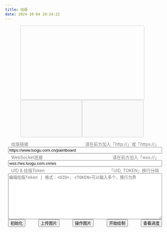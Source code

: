 ```yaml
---
title: 绘版
date: 2024-10-04 19:24:22
---
```


<script src="../../js/ex-func.js"></script>
<script src="../../js/ex-func-luogu-paintboard-script.js"></script>
<link rel="stylesheet" href="../../css/ex-style.css">
<input type="file" id="imageInput" style="display: none"></input>

<style>
	.disperse-container {
		display: flex;
		justify-content: space-between;
	}
	.hidden-bordered-block {
		border: 1px solid #ccc;
		border-radius: 3px;
		padding: 10px;
		display: none;
	}
	.canvas-container {
		width: 100%;
		padding-bottom: 60%;
		position: relative;
		/* display: flex; */
		border: 1px solid #ccc;
		border-radius: 3px;
	}
	.canvas {
		width: 100%;
		height: 100%;
		position: absolute;
		top: 0;
		left: 0;
	}
	.info-child-container {
		width: 49.5%;
		height: 100px;
		overflow-y: hidden;
		padding: 10px;
		border: 1px solid #ccc;
		border-radius: 3px;
		background: #f9f9f9;
		font-family: 'Times New Roman', serif;
		font-size: 0.75em;
	}
	.log-content-info {
		color: #9f9f9f;
	}
	.log-content-error {
		color: #ff0000;
		font-weight: bold;
	}
	.log-content-success {
		color: #007f00;
	}
	.text-tip {
		color: grey;
		margin: 2px 10px 0px 10px;
	}
	.text-tip-left {
		text-align: left;
		color: grey;
		margin: 2px 10px 0px 10px;
	}
	.text-tip-right {
		text-align: right;
		color: grey;
		margin: 2px 10px 0px 10px;
	}
	.link-input {
		width: 100%;
		box-sizing: border-box;
	}
	.text-input {
		width: 100%;
		box-sizing: border-box;
		resize: horizon;
		min-height: 150px;
	}
	.b-mv {
		position: absolute;
		width: 35px;
		height: 35px;
	}
	.b-cf {
		position: absolute;
		width: 70px;
		height: 35px;
	}
	.b-up {
		top: 0;
		left: 50%;
		transform: translateX(-50%);
	}
	.b-dn {
		bottom: 0;
		left: 50%;
		transform: translateX(-50%);
	}
	.b-lf {
		top: 50%;
		left: 0;
		transform: translateY(-50%);
	}
	.b-rt {
		top: 50%;
		right: 0;
		transform: translateY(-50%);
	}
	.b-ct {
		top: 50%;
		left: 50%;
		transform: translate(-50%, -50%);
	}
	.b-db-up {
		top: -10%;
		left: 50%;
		transform: translateX(-50%)
	}
	.b-db-dn {
		bottom: -10%;
		left: 50%;
		transform: translateX(-50%)
	}
	.b-db-lf {
		top: 50%;
		left: -10%;
		transform: translateY(-50%)
	}
	.b-db-rt {
		top: 50%;
		right: -10%;
		transform: translateY(-50%)
	}
</style>

<div style="width: 80%; margin: 0 auto;">
	<div class="canvas-container" id="canvasContainer">
		<canvas class="canvas" id="canvas" width="1000" height="600"></canvas>
		<!-- <canvas class="preview" id="preview" width="1000" height="600"></canvas> -->
		<canvas class="canvas" id="originalImage" width="1000" height="600" style="display: none;"></canvas>
		<canvas class="canvas" id="calculatedImage" width="1000" height="600" style="display: none;"></canvas>
		<canvas class="canvas" id="mask" width="1000" height="600" style="z-index: 1;"></canvas>
	</div>
	<div class="disperse-container">
		<div class="info-child-container" id="logArea"></div>
		<div class="info-child-container" id="infoArea"></div>
	</div>
	<div class="hidden-bordered-block" id="operateArea">
		<div class="select-wrapper" style="margin-bottom: 10px;">
			<div class="custom-select"></div>
			<div class="options"></div>
		</div>
		<div class="disperse-container" style="width: 270px; margin: 0 auto; padding: 20px;">
			<div style="position: relative; width: 110px; height: 110px;">
				<button class="blue-button b-mv b-db-up" id="mvUpDb"></button>
				<button class="blue-button b-mv b-db-dn" id="mvDnDb"></button>
				<button class="blue-button b-mv b-db-lf" id="mvLfDb"></button>
				<button class="blue-button b-mv b-db-rt" id="mvRtDb"></button>
				<button class="grey-button b-mv b-up" id="mvUp">↑</button>
				<button class="grey-button b-mv b-dn" id="mvDn">↓</button>
				<button class="grey-button b-mv b-lf" id="mvLf">←</button>
				<button class="grey-button b-mv b-rt" id="mvRt">→</button>
			</div>
			<div style=" position: relative; width: 70px; height: 110px; display: none;">
				<button class="grey-button b-cf b-up" id="zmIn">放大</button>
				<button class="grey-button b-cf b-ct" id="zmRst">复位</button>
				<button class="grey-button b-cf b-dn" id="zmOut">缩小</button>
			</div>
			<div style="position: relative; width: 70px; height: 110px;">
				<button class="green-button b-cf b-up" id="confirmOperation">确认 √</button>
				<button class="red-button b-cf b-ct" id="removeImage">删除 ◌</button>
				<button class="grey-button b-cf b-dn" id="cancelOperation">取消 ×</button>
			</div>
		</div>
	</div>
</div>

<div style="width: 100%; padding: 10px;">
	<div class="disperse-container">
		<p class="text-tip-left">绘版链接</p>
		<p class="text-tip-right">请在前方加入「http://」或「https://」</p>
	</div>
	<input class="link-input" id="linkInput" placeholder="编辑目标绘版链接" value="https://www.luogu.com.cn/paintboard"></textarea>
	<!-- <input class="link-input" id="linkInput" placeholder="编辑目标绘版链接" value="http://192.168.0.210:4000/paintboard"></textarea> -->
	<div class="disperse-container">
		<p class="text-tip-left">WebSocket连接</p>
		<p class="text-tip-right">请在前方加入「wss://」</p>
	</div>
	<input class="link-input" id="wsInput" placeholder="编辑目标服务器链接" value="wss://ws.luogu.com.cn/ws"></textarea>
	<!-- <input class="link-input" id="wsInput" placeholder="编辑目标服务器链接" value="wss://192.168.0.210:8000/ws"></textarea> -->
	<div class="disperse-container">
		<p class="text-tip-left">UID & 绘版Token</p>
		<p class="text-tip-right">「UID, TOKEN」换行分隔</p>
	</div>
	<textarea class="text-input" id="tokenInput" placeholder="编辑绘版Token | 格式：<UID>, <TOKEN>可以输入多个，换行为界"></textarea>
	<div class="disperse-container">
		<button class="blue-button" id="readButton">初始化</button>
		<button class="grey-button" id="uploadButton">上传图片</button>
		<button class="grey-button" id="operateButton">操作图片</button>
		<button class="green-button" id="togglePainting">开始绘制</button>
		<button class="grey-button" id="checkProgress">查看进度</button>
	</div>
</div>

<script>
	document.getElementById("readButton").addEventListener("click", function(){(async()=>{init();})();});
	document.getElementById("uploadButton").addEventListener("click", triggerFileInput);
	document.getElementById("operateButton").addEventListener("click", function() {
		const operateArea=document.getElementById("operateArea");
		if (getComputedStyle(operateArea).display=="none") operationStart();
		else operationEnd();
	});
	document.getElementById("mvUp").addEventListener("click", function() {moveImage(0, -1);});
	document.getElementById("mvDn").addEventListener("click", function() {moveImage(0, 1);});
	document.getElementById("mvLf").addEventListener("click", function() {moveImage(-1, 0);});
	document.getElementById("mvRt").addEventListener("click", function() {moveImage(1, 0);});
	document.getElementById("mvUpDb").addEventListener("click", function() {moveImage(0, -10);});
	document.getElementById("mvDnDb").addEventListener("click", function() {moveImage(0, 10);});
	document.getElementById("mvLfDb").addEventListener("click", function() {moveImage(-10, 0);});
	document.getElementById("mvRtDb").addEventListener("click", function() {moveImage(10, 0);});
	document.getElementById("confirmOperation").addEventListener("click", operationConfirm);
	document.getElementById("removeImage").addEventListener("click", operationRemove);
	document.getElementById("cancelOperation").addEventListener("click", operationCancel);
	document.getElementById("togglePainting").addEventListener("click", function() {
		if (onDrawing) stopPainting();
		else startPainting();
	});
</script>

<script>
	initSelection();
</script>
